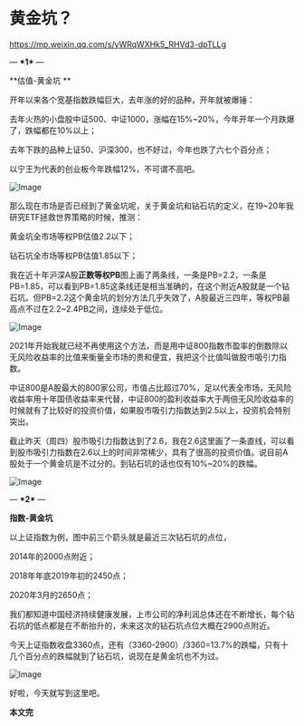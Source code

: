 # 黄金坑？

https://mp.weixin.qq.com/s/yWRqWXHk5_RHVd3-dpTLLg

*—* ****\*1\***** *—*

**估值-黄金坑
**

开年以来各个宽基指数跌幅巨大，去年涨的好的品种，开年就被爆锤：

去年火热的小盘股中证500、中证1000，涨幅在15%~20%，今年开年一个月跌爆了，跌幅都在10%以上；

去年下跌的品种上证50、沪深300，也不好过，今年也跌了六七个百分点；

以宁王为代表的创业板今年跌幅12%，不可谓不高吧。

![Image](https://mmbiz.qpic.cn/mmbiz_png/Cgf6jOPr25lmcbAdv93C312amp49VOvu4UXRuzCLnYyEk9hvy7DtI41ms5zRGWjPbEZBCCLtxWAr5BM7Bry5JA/640?wx_fmt=png&tp=webp&wxfrom=5&wx_lazy=1&wx_co=1)



那么现在市场是否已经到了黄金坑呢，关于黄金坑和钻石坑的定义，在19~20年我研究ETF拯救世界策略的时候，推测：

黄金坑全市场等权PB估值2.2以下；

钻石坑全市场等权PB估值1.85以下；



我在近十年沪深A股**正数等权PB**图上画了两条线，一条是PB=2.2，一条是PB=1.85，可以看到PB=1.85这条线还是相当准确的，在这个附近A股就是一个钻石坑。但PB=2.2这个黄金坑的划分方法几乎失效了，A股最近三四年，等权PB最高点不过在2.2~2.4PB之间，连续处于低位。

![Image](https://mmbiz.qpic.cn/mmbiz_png/Cgf6jOPr25lmcbAdv93C312amp49VOvulu6Itec7dunXqP2R0sscAT2TNzPUibiblpZL18Yyp2ZMZ3gTT3fAyjaA/640?wx_fmt=png&tp=webp&wxfrom=5&wx_lazy=1&wx_co=1)

2021年开始我就已经不再使用这个方法，而是用中证800指数市盈率的倒数除以无风险收益率的比值来衡量全市场的贵和便宜，我把这个比值叫做股市吸引力指数。



中证800是A股最大的800家公司，市值占比超过70%，足以代表全市场，无风险收益率用十年国债收益率来代替，中证800的盈利收益率大于两倍无风险收益率的时候就有了比较好的投资价值，如果股市吸引力指数达到2.5以上，投资机会特别突出。



截止昨天（周四）股市吸引力指数达到了2.6，我在2.6这里画了一条直线，可以看到股市吸引力指数在2.6以上的时间非常稀少，具有了很高的投资价值。说目前A股处于一个黄金坑是不过分的。到钻石坑的话也仅有10%~20%的跌幅。

![Image](https://mmbiz.qpic.cn/mmbiz_png/Cgf6jOPr25lmcbAdv93C312amp49VOvuovWLf5fXZUYv8kibEhKGNyrg2icytM9ALGoRYv5jOPpBeWabgtRqD4uA/640?wx_fmt=png&tp=webp&wxfrom=5&wx_lazy=1&wx_co=1)



*—* ****\*2\***** *—*

**指数-黄金坑**

以上证指数为例，图中前三个箭头就是最近三次钻石坑的点位，

2014年的2000点附近；

2018年年底2019年初的2450点；

2020年3月的2650点；

我们都知道中国经济持续健康发展，上市公司的净利润总体还在不断增长，每个钻石坑的低点都是在不断抬升的，未来这次的钻石坑点位大概在2900点附近。

今天上证指数收盘3360点，还有（3360-2900）/3360=13.7%的跌幅，只有十几个百分点的跌幅就到了钻石坑，说现在是黄金坑也不为过。



![Image](https://mmbiz.qpic.cn/mmbiz_png/Cgf6jOPr25lmcbAdv93C312amp49VOvuWQzicb5nndkau9KNhiawtPKh9gUWI8cgQmWRdrJQKHdv5tzicicVeEsNog/640?wx_fmt=png&tp=webp&wxfrom=5&wx_lazy=1&wx_co=1)

好啦，今天就写到这里吧。

**本文完**